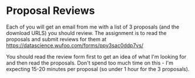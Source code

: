 # Proposal Reviews

Each of you will get an email from me with a list of 3 proposals (and the download URLS) you should review. 
The assignment is to read the proposals and submit reviews for them at https://datascience.wufoo.com/forms/ppv3sac0ddp7vs/

You should read the review form first to get an idea of what I'm looking for and then read the proposals. 
Don't spend too much time on this - I'm expecting 15-20 minutes per proposal (so under 1 hour for the 3 proposals).
